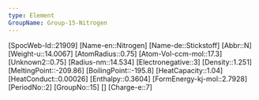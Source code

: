 ```yaml
---
type: Element
GroupName: Group-15-Nitrogen
---
```

[SpocWeb-Id::21909]
[Name-en::Nitrogen]
[Name-de::Stickstoff]
[Abbr::N]
[Weight-u::14.0067]
[AtomRadius::0.75]
[Atom-Vol-ccm-mol::17.3]
[Unknown2::0.75]
[Radius-nm::14.534]
[Electronegative::3]
[Density::1.251]
[MeltingPoint::-209.86]
[BoilingPoint::-195.8]
[HeatCapacity::1.04]
[HeatConduct::0.00026]
[Enthalpy::0.3604]
[FormEnergy-kj-mol::2.7928]
[PeriodNo::2]
[GroupNo::15]
[]
[Charge-e::7]

